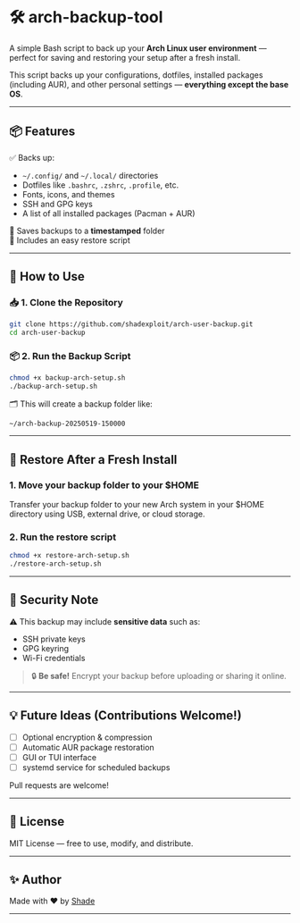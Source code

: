# 🛠️ arch-backup-tool

A simple Bash script to back up your **Arch Linux user environment** — perfect for saving and restoring your setup after a fresh install.

This script backs up your configurations, dotfiles, installed packages (including AUR), and other personal settings — **everything except the base OS**.

---

## 📦 Features

✅ Backs up:
- `~/.config/` and `~/.local/` directories  
- Dotfiles like `.bashrc`, `.zshrc`, `.profile`, etc.  
- Fonts, icons, and themes  
- SSH and GPG keys  
- A list of all installed packages (Pacman + AUR)

📁 Saves backups to a **timestamped** folder  
🔁 Includes an easy restore script

---

## 🔧 How to Use

### 📥 1. Clone the Repository

```bash
git clone https://github.com/shadexploit/arch-user-backup.git
cd arch-user-backup
````

### 📦 2. Run the Backup Script

```bash
chmod +x backup-arch-setup.sh
./backup-arch-setup.sh
```

🗂️ This will create a backup folder like:

```
~/arch-backup-20250519-150000
```

---

## 🔁 Restore After a Fresh Install

### 1. Move your backup folder to your $HOME 

Transfer your backup folder to your new Arch system in your $HOME directory using USB, external drive, or cloud storage.

### 2. Run the restore script

```bash
chmod +x restore-arch-setup.sh
./restore-arch-setup.sh
```

---

## 🔐 Security Note

⚠️ This backup may include **sensitive data** such as:

* SSH private keys
* GPG keyring
* Wi-Fi credentials

> 🔒 **Be safe!** Encrypt your backup before uploading or sharing it online.

---

## 💡 Future Ideas (Contributions Welcome!)

* [ ] Optional encryption & compression
* [ ] Automatic AUR package restoration
* [ ] GUI or TUI interface
* [ ] systemd service for scheduled backups

Pull requests are welcome!

---

## 📜 License

MIT License — free to use, modify, and distribute.

---

## ✨ Author

Made with ❤️ by [Shade](https://github.com/shadexploit)

---

